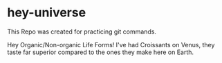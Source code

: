 # hey-universe
This Repo was created for practicing git commands.

Hey Organic/Non-organic Life Forms!
I've had Croissants on Venus, they taste far superior compared to the ones they make here on Earth.
